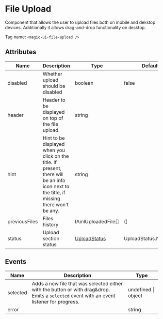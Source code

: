 # File Upload

Component that allows the user to upload files both on mobile and dekstop
devices. Additionally it allows drag-and-drop functionality on desktop.

Tag name: `<magic-ui-file-upload />`

## Attributes

| Name          | Description                                                                                                                                | Type                              | Default             |
| ------------- | ------------------------------------------------------------------------------------------------------------------------------------------ | --------------------------------- | ------------------- |
| disabled      | Whether upload should be disabled                                                                                                          | boolean                           | false               |
| header        | Header to be displayed on top of the file upload.                                                                                          | string                            |
| hint          | Hint to be displayed when you click on the title. If present, there will be an info icon next to the title, if missing there won't be any. | string                            |
| previousFiles | Files history                                                                                                                              | IAmlUploadedFile[]                | ()                  |
| status        | Upload section status                                                                                                                      | [UploadStatus](file-upload.ts#L8) | UploadStatus.NORMAL |

## Events

| Name     | Description                                                                                                                               | Type                    |
| -------- | ----------------------------------------------------------------------------------------------------------------------------------------- | ----------------------- |
| selected | Adds a new file that was selected either with the button or with drag&drop. Emits a `selected` event with an event listener for progress. | undefined &#124; object |
| error    |                                                                                                                                           | string                  |
